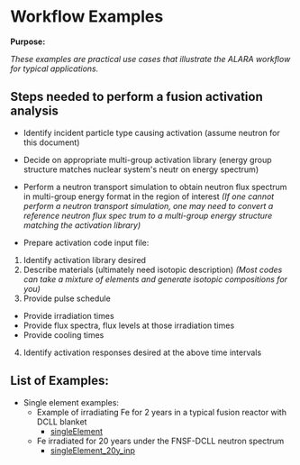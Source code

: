 # Workflow Examples

**Purpose:**

_These examples are practical use cases that illustrate the ALARA workflow for typical applications._

## Steps needed to perform a fusion activation analysis

* Identify incident particle type causing activation (assume neutron for this document)
* Decide on appropriate multi-group activation library (energy group structure matches nuclear system's neutr
on energy spectrum)
* Perform a neutron transport simulation to obtain neutron flux spectrum in multi-group energy format in the 
region of interest 
_(If one cannot perform a neutron transport simulation, one may need to convert a reference neutron flux spec
trum to a multi-group energy structure matching the activation library)_

* Prepare activation code input file:

1. Identify activation library desired
2. Describe materials (ultimately need isotopic description)
_(Most codes can take a mixture of elements and generate isotopic compositions for you)_
3. Provide pulse schedule
- Provide irradiation times
- Provide flux spectra, flux levels at those irradiation times
- Provide cooling times

4. Identify activation responses desired at the above time intervals

## List of Examples:
- Single element examples:
   * Example of irradiating Fe for 2 years in a typical fusion reactor with DCLL blanket
     - [singleElement](singleElement.md)
   * Fe irradiated for 20 years under the FNSF-DCLL neutron spectrum
     - [singleElement_20y_inp](singleElement_20y_inp/alara_inp_fe_20y)

